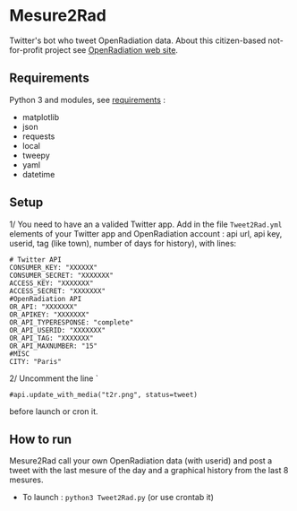 # Mesure2Rad
Twitter's bot who tweet OpenRadiation data. About this citizen-based not-for-profit project see [OpenRadiation web site](https://www.openradiation.org/en/about-us).

## Requirements

Python 3 and modules, see [requirements](requirements.txt) : 

- matplotlib
- json
- requests
- local
- tweepy
- yaml
- datetime

## Setup

1/ You need to have an a valided Twitter app. Add in the file `Tweet2Rad.yml` elements of your Twitter app and OpenRadiation account : api url, api key, userid, tag (like town), number of days for history), with lines:
```
# Twitter API
CONSUMER_KEY: "XXXXXX"
CONSUMER_SECRET: "XXXXXXX"
ACCESS_KEY: "XXXXXXX"
ACCESS_SECRET: "XXXXXXX"
#OpenRadiation API
OR_API: "XXXXXXX"
OR_APIKEY: "XXXXXXX"
OR_API_TYPERESPONSE: "complete"
OR_API_USERID: "XXXXXXX"
OR_API_TAG: "XXXXXXX"
OR_API_MAXNUMBER: "15"
#MISC
CITY: "Paris"
```

2/ Uncomment the line `

```
#api.update_with_media("t2r.png", status=tweet)
```

before launch or cron it.

## How to run

Mesure2Rad call your own OpenRadiation data (with userid) and post a tweet with the last mesure of the day and a graphical history from the last 8 mesures.

- To launch : `python3 Tweet2Rad.py` (or use crontab it)
